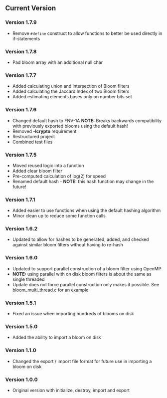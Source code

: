 ## Current Version

### Version 1.7.9
* Remove `#define` construct to allow functions to better be used directly in
if-statements

### Version 1.7.8
* Pad bloom array with an additional null char

### Version 1.7.7
* Added calculating union and intersection of Bloom filters
* Added calculating the Jaccard Index of two Bloom filters
* Added estimating elements bases only on number bits set

### Version 1.7.6
* Changed default hash to FNV-1A **NOTE:** Breaks backwards compatibility with
previously exported blooms using the default hash!
* Removed **-lcrypto** requirement
* Restructured project
* Combined test files

### Version 1.7.5
* Moved reused logic into a function
* Added clear bloom filter
* Pre-computed calculation of log(2) for speed
* Renamed default hash - **NOTE:** this hash function may change in the future!

### Version 1.7.1
* Added easier to use functions when using the default hashing algorithm
* Minor clean up to reduce some function calls

### Version 1.6.2
* Updated to allow for hashes to be generated, added, and checked against
similar bloom filters without having to re-hash

### Version 1.6.0
* Updated to support parallel construction of a bloom filter using OpenMP
* **NOTE:** using parallel with on disk bloom filters is about the same as
single threaded
* Update does not force parallel construction only makes it possible. See
bloom_multi_thread.c for an example

### Version 1.5.1
* Fixed an issue when importing hundreds of blooms on disk

### Version 1.5.0
* Added the ability to import a bloom on disk

### Version 1.1.0
* Changed the export / import file format for future use in importing a bloom
on disk

### Version 1.0.0
* Original version with initialize, destroy, import and export
